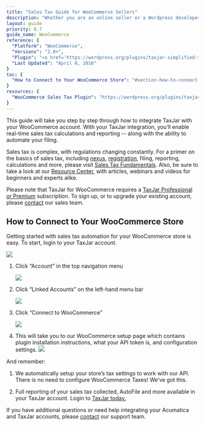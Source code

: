 ```yaml
---
title: "Sales Tax Guide for WooCommerce Sellers"
description: "Whether you are an online seller or a Wordpress developer, after reading this guide, you’ll understand the basics of sales tax for eCommerce, and we’ll present you with the solution for all of your sales tax troubles."
layout: guide
priority: 0.7
guide_name: WooCommerce
reference: {
  "Platform": "WooCommerce",
  "Versions": "2.0+",
  "Plugin": "<a href='https://wordpress.org/plugins/taxjar-simplified-taxes-for-woocommerce/'>WordPress.org</a>",
  "Last Updated": "April 8, 2016"
}
toc: {
  "How to Connect to Your WooCommerce Store": "#section-how-to-connect-to-your-woocommerce-store"
}
resources: {
  "WooCommerce Sales Tax Plugin": "https://wordpress.org/plugins/taxjar-simplified-taxes-for-woocommerce/"
}
---
```


This guide will take you step by step through how to integrate TaxJar with your WooCommerce account. With your TaxJar integration, you’ll enable real-time sales tax calculations and reporting -- along with the ability to automate your filing.

Sales tax is complex, with regulations changing constantly. For a primer on the basics of sales tax, including [nexus](https://www.taxjar.com/resources/sales-tax/nexus), [registration](https://www.taxjar.com/resources/sales-tax/registration), filing, reporting, calculations and more, please visit [Sales Tax Fundamentals](https://www.taxjar.com/resources/sales-tax). Also, be sure to take a look at our [Resource Center](https://www.taxjar.com/resources/), with articles, webinars and videos for beginners and experts alike.

Please note that TaxJar for WooCommerce requires a [TaxJar Professional or Premium](https://www.taxjar.com/how-it-works/) subscription. To sign up, or to upgrade your existing account, please [contact](https://www.taxjar.com/contact/) our sales team.

## How to Connect to Your WooCommerce Store

Getting started with sales tax automation for your WooCommerce store is easy. To start, login to your TaxJar account.

![](/images/taxjar_woocommerce_settings.png)

1. Click “Account” in the top navigation menu

    ![](/images/guides/woocommerce/woo-install1.png)

2. Click “Linked Accounts” on the left-hand menu bar

    ![](/images/guides/woocommerce/woo-install2.png)

3. Click “Connect to WooCommerce”

    ![](/images/guides/woocommerce/woo-install3.png)

4. This will take you to our WooCommerce setup page which contains plugin installation instructions, what your API token is, and configuration settings.
    ![](/images/guides/woocommerce/woo-install4.png)

And remember:

1. We automatically setup your store’s tax settings to work with our API. There is no need to configure WooCommerce Taxes! We’ve got this.

2. Full reporting of your sales tax collected, AutoFile and more available in your TaxJar account. Login to [TaxJar today.](https://www.taxjar.com/?utm_source=TaxJar&utm_medium=whitepaper&utm_campaign=WooCommerceWPJuly2015)

If you have additional questions or need help integrating your Acumatica and TaxJar accounts, please [contact](https://www.taxjar.com/contact/) our support team.

